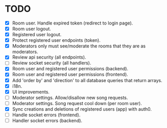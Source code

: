 # TODO
- [X] Room user. Handle expired token (redirect to login page).
- [X] Room user logout.
- [X] Registered user logout.
- [X] Protect registered user endpoints (token).
- [X] Moderators only must see/moderate the rooms that they are as moderators.
- [X] Review api security (all endpoints).
- [ ] Review socket security (all handlers).
- [X] Room user and registered user permissions (backend).
- [X] Room user and registered user permissions (frontend).
- [X] Add 'order by' and 'direction' to all database queries that return arrays.
- [X] i18n.
- [X] UI improvements.
- [ ] Moderator settings. Allow/disallow new song requests.
- [ ] Moderator settings. Song request cool down (per room user).
- [X] Sync creations and deletions of registered users (app) with auth0.
- [ ] Handle socket errors (frontend).
- [ ] Handler socket errors (backend).
